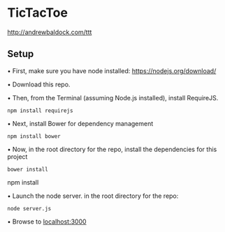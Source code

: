 # TicTacToe

http://andrewbaldock.com/ttt

## Setup

• First, make sure you have node installed: https://nodejs.org/download/

• Download this repo.

• Then, from the Terminal (assuming Node.js installed), install RequireJS.

```
npm install requirejs
```

• Next, install Bower for dependency management

```
npm install bower
```

• Now, in the root directory for the repo, install the dependencies for this project

```
bower install
```
npm install

• Launch the node server.  in the root directory for the repo:

```
node server.js
```

• Browse to [localhost:3000](http://localhost:3000/)


